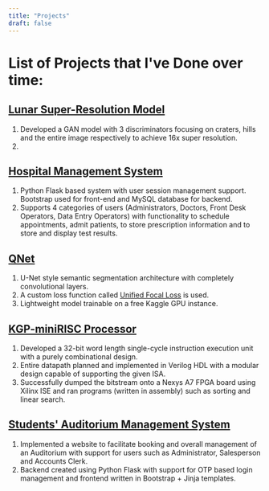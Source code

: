```yaml
---
title: "Projects"
draft: false
---
```


# List of Projects that I've Done over time:

## [Lunar Super-Resolution Model](https://github.com/rv4102/ISRO)
1. Developed a GAN model with 3 discriminators focusing on craters, hills and the entire image respectively to achieve 16x super resolution.
2. 

## [Hospital Management System](https://github.com/rv4102/HMS)
1. Python Flask based system with user session management support. Bootstrap used for front-end and MySQL database for backend.
2. Supports 4 categories of users (Administrators, Doctors, Front Desk Operators, Data Entry Operators) with functionality to schedule appointments, admit patients, to store prescription information and to store and display test results.

## [QNet](https://github.com/rv4102/qnet)
1. U-Net style semantic segmentation architecture with completely convolutional layers.
2. A custom loss function called [Unified Focal Loss](https://arxiv.org/abs/2102.04525) is used.
3. Lightweight model trainable on a free Kaggle GPU instance.

## [KGP-miniRISC Processor](https://github.com/rv4102/CompOrg-Lab/tree/main/A6_KGP_miniRISC_Processor)
1. Developed a 32-bit word length single-cycle instruction execution unit with a purely combinational design.
2. Entire datapath planned and implemented in Verilog HDL with a modular design capable of supporting the given ISA.
3. Successfully dumped the bitstream onto a Nexys A7 FPGA board using Xilinx ISE and ran programs (written in assembly) such as sorting and linear search.

## [Students' Auditorium Management System](https://github.com/rv4102/AudiBooking)
1. Implemented a website to facilitate booking and overall management of an Auditorium with support for users such as Administrator, Salesperson and Accounts Clerk.
2. Backend created using Python Flask with support for OTP based login management and frontend written in Bootstrap + Jinja templates.
